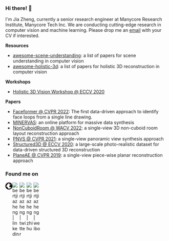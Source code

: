 ### Hi there! 👋

I'm Jia Zheng, currently a senior research engineer at Manycore Research Institute, Manycore Tech Inc. We are conducting cutting-edge research in computer vision and machine learning. Please drop me an [email](mailto:jiajia@qunhemail.com) with your CV if interested.

**Resources**

- [awesome-scene-understanding](https://github.com/bertjiazheng/awesome-scene-understanding): a list of papers for scene understanding in computer vision
- [awesome-holistic-3d](https://github.com/holistic-3d/awesome-holistic-3d): a list of papers for holistic 3D reconstruction in computer vision

**Workshops**

- [Holistic 3D Vision Workshop @ ECCV 2020](http://holistic-3d.github.io/eccv20/)

**Papers**

- [Faceformer @ CVPR 2022](https://manycore-research.github.io/faceformer/): The first data-driven approach to identify face loops from a single line drawing.
- [MINERVAS](https://coohom.github.io/MINERVAS/): an online platform for massive data synthesis
- [NonCuboidRoom @ WACV 2022](https://github.com/CYang0515/NonCuboidRoom): a single-view 3D non-cuboid room layout reconstruction approach
- [PNVS @ CVPR 2021](https://github.com/bluestyle97/PNVS): a single-view panoramic view synthesis approach
- [Structured3D @ ECCV 2020](http://structured3d-dataset.org): a large-scale photo-realistic dataset for data-driven structured 3D reconstruction
- [PlaneAE @ CVPR 2019](https://github.com/svip-lab/PlanarReconstruction): a single-view piece-wise planar reconstruction approach

### Found me on

[<img align="left" alt="bertjiazheng | website " width="22px" src="https://raw.githubusercontent.com/iconic/open-iconic/master/svg/globe.svg" />][website]
[<img align="left" alt="bertjiazheng | linkedin" width="22px" src="https://cdn.jsdelivr.net/npm/simple-icons@3.3.0/icons/linkedin.svg" />][linkedin]
[<img align="left" alt="bertjiazheng | twitter" width="22px" src="https://cdn.jsdelivr.net/npm/simple-icons@3.3.0/icons/twitter.svg" />][twitter]
[<img align="left" alt="bertjiazheng | zhihu" width="22px" src="https://cdn.jsdelivr.net/npm/simple-icons@3.3.0/icons/zhihu.svg" />][zhihu]
[<img align="left" alt="bertjiazheng | weibo" width="22px" src="https://cdn.jsdelivr.net/npm/simple-icons@3.3.0/icons/sinaweibo.svg" />][weibo]

[website]: https://bertjiazheng.github.io
[linkedin]: https://linkedin.com/in/bertjiazheng
[twitter]: https://twitter.com/bertjiazheng
[zhihu]: https://www.zhihu.com/people/jia.stu
[weibo]: https://weibo.com/bertjiazheng

